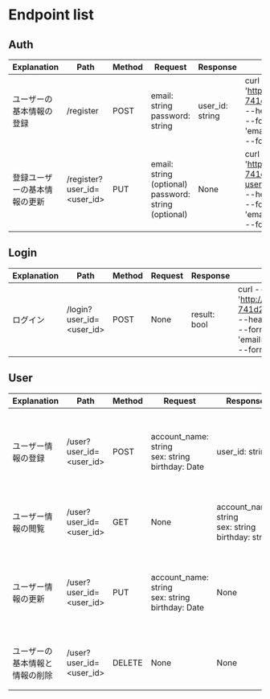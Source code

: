 # Endpoint list

## Auth
| Explanation | Path | Method | Request | Response | Request_sample |
| ---- | ---- | ---- | ---- | ---- | ---- |
|ユーザーの基本情報の登録| /register | POST | email: string <br> password: string | user_id: string | curl --location 'http://127.0.0.1:5001/hikarinabe-741d2/asia-northeast1/auth' <br> --header 'Authorization: API_KEY'<br>--form 'email="example@email.com"' <br>--form 'password="123456"' |
|登録ユーザーの基本情報の更新| /register?user_id=<user_id> | PUT | email: string (optional) <br> password: string (optional) | None | curl --location --request PUT 'http://127.0.0.1:5001/hikarinabe-741d2/asia-northeast1/auth?user_id=mN2PWNGjHj5z2ED334Bv' <br> --header 'Authorization: API_KEY' <br>--form 'email="example@email.com"' <br>--form 'password="1234"' |


## Login
| Explanation | Path | Method | Request | Response | Request_sample |
| ---- | ---- | ---- | ---- | ---- | ---- |
|ログイン| /login?user_id=<user_id> | POST | None | result: bool | curl --location --request GET 'http://127.0.0.1:5001/hikarinabe-741d2/asia-northeast1/login' <br> --header 'Authorization: API_KEY' <br> --form 'email="example@email.com"' <br> --form 'password="123456"' |

## User
| Explanation | Path | Method | Request | Response | Request_sample |
| ---- | ---- | ---- | ---- | ---- | ---- |
|ユーザー情報の登録| /user?user_id=<user_id> | POST | account_name: string <br>sex: string <br>birthday: Date  | user_id: string | curl --location 'http://127.0.0.1:5001/hikarinabe-741d2/asia-northeast1/user?user_id=YHMi6IE5Bnu8gcItzbld' <br> --header 'Authorization: API_KEY'<br>--form 'account_name="あやぴ"' <br>--form 'sex="女性"' <br>--form 'birthday="2000-11-01"' |
|ユーザー情報の閲覧| /user?user_id=<user_id> | GET | None | account_name: string <br>sex: string <br>birthday: string | curl --location 'http://127.0.0.1:5001/hikarinabe-741d2/asia-northeast1/user?user_id=YHMi6IE5Bnu8gcItzbld&hoge=null' <br> --header 'Authorization: API_KEY'|
|ユーザー情報の更新| /user?user_id=<user_id> | PUT | account_name: string <br>sex: string <br>birthday: Date | None | curl --location --request PUT 'http://127.0.0.1:5001/hikarinabe-741d2/asia-northeast1/user?user_id=YHMi6IE5Bnu8gcItzbld' <br> --header 'Authorization: API_KEY'<br>--form 'account_name="たろう"' <br>--form 'sex="男性"' <br>--form 'birthday="2020-05-20"' |
|ユーザーの基本情報と情報の削除| /user?user_id=<user_id> | DELETE | None | None | curl --location --request DELETE 'http://127.0.0.1:5001/hikarinabe-741d2/asia-northeast1/user?user_id=YHMi6IE5Bnu8gcItzbld'<br> --header 'Authorization: API_KEY' |